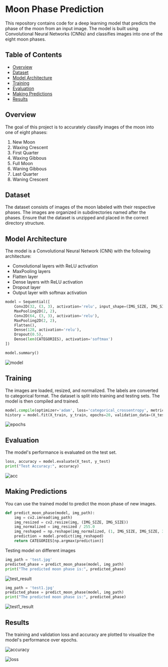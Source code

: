 # Moon Phase Prediction

This repository contains code for a deep learning model that predicts the phase of the moon from an input image. The model is built using Convolutional Neural Networks (CNNs) and classifies images into one of the eight moon phases.

## Table of Contents
- [Overview](#overview)
- [Dataset](#dataset)
- [Model Architecture](#model-architecture)
- [Training](#training)
- [Evaluation](#evaluation)
- [Making Predictions](#Making-Predictions)
- [Results](#results)

## Overview
The goal of this project is to accurately classify images of the moon into one of eight phases:
1. New Moon
2. Waxing Crescent
3. First Quarter
4. Waxing Gibbous
5. Full Moon
6. Waning Gibbous
7. Last Quarter
8. Waning Crescent

## Dataset
The dataset consists of images of the moon labeled with their respective phases. The images are organized in subdirectories named after the phases. Ensure that the dataset is unzipped and placed in the correct directory structure.

## Model Architecture
The model is a Convolutional Neural Network (CNN) with the following architecture:
- Convolutional layers with ReLU activation
- MaxPooling layers
- Flatten layer
- Dense layers with ReLU activation
- Dropout layer
- Output layer with softmax activation

```python
model = Sequential([
    Conv2D(32, (3, 3), activation='relu', input_shape=(IMG_SIZE, IMG_SIZE, 3)),
    MaxPooling2D(2, 2),
    Conv2D(64, (3, 3), activation='relu'),
    MaxPooling2D(2, 2),
    Flatten(),
    Dense(128, activation='relu'),
    Dropout(0.5),
    Dense(len(CATEGORIES), activation='softmax')
])

model.summary()
```
![model](https://github.com/user-attachments/assets/c2e99836-7930-4790-a0cf-5ad0943010b5)


## Training
The images are loaded, resized, and normalized. The labels are converted to categorical format. The dataset is split into training and testing sets. The model is then compiled and trained.

```python
model.compile(optimizer='adam', loss='categorical_crossentropy', metrics=['accuracy'])
history = model.fit(X_train, y_train, epochs=20, validation_data=(X_test, y_test))
```
![epochs](https://github.com/user-attachments/assets/b98d36e6-4fda-45fe-b7bb-b33a40b57a09)


## Evaluation
The model's performance is evaluated on the test set.

```python
loss, accuracy = model.evaluate(X_test, y_test)
print("Test Accuracy:", accuracy)
```

![acc](https://github.com/user-attachments/assets/207b1e21-a604-448d-bf52-a180e50fee89)


## Making Predictions
You can use the trained model to predict the moon phase of new images.

```python
def predict_moon_phase(model, img_path):
    img = cv2.imread(img_path)
    img_resized = cv2.resize(img, (IMG_SIZE, IMG_SIZE))
    img_normalized = img_resized / 255.0
    img_reshaped = np.reshape(img_normalized, (1, IMG_SIZE, IMG_SIZE, 3))
    prediction = model.predict(img_reshaped)
    return CATEGORIES[np.argmax(prediction)]
```

Testing model on different images

```python
img_path = 'test.jpg'
predicted_phase = predict_moon_phase(model, img_path)
print("The predicted moon phase is:", predicted_phase)
```
![test_result](https://github.com/user-attachments/assets/48208ee7-c213-4d84-8895-6b5b98c5f88f)

```python
img_path = 'test1.jpg'
predicted_phase = predict_moon_phase(model, img_path)
print("The predicted moon phase is:", predicted_phase)
```
![test1_result](https://github.com/user-attachments/assets/bd716618-eb62-4a5e-89b7-e26320af27a7)


## Results
The training and validation loss and accuracy are plotted to visualize the model's performance over epochs.

![accuracy](https://github.com/user-attachments/assets/3fbab1fe-3327-48e7-b9ca-501172fc552b)


![loss](https://github.com/user-attachments/assets/7a89291e-d8fd-458a-942e-d12f33c46214)
